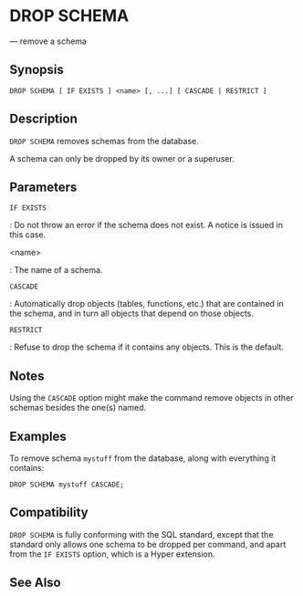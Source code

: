 # DROP SCHEMA

— remove a schema

## Synopsis

```sql_template
DROP SCHEMA [ IF EXISTS ] <name> [, ...] [ CASCADE | RESTRICT ]
```

## Description

`DROP SCHEMA` removes schemas from the database.

A schema can only be dropped by its owner or a superuser.

## Parameters

`IF EXISTS`

:   Do not throw an error if the schema does not exist. A notice is
    issued in this case.

\<name\>

:   The name of a schema.

`CASCADE`

:   Automatically drop objects (tables, functions, etc.) that are
    contained in the schema, and in turn all objects that depend on
    those objects.

`RESTRICT`

:   Refuse to drop the schema if it contains any objects. This is the
    default.

## Notes

Using the `CASCADE` option might make the command remove objects in
other schemas besides the one(s) named.

## Examples

To remove schema `mystuff` from the database, along with everything it
contains:

    DROP SCHEMA mystuff CASCADE;

## Compatibility

`DROP SCHEMA` is fully conforming with the SQL standard, except that the
standard only allows one schema to be dropped per command, and apart
from the `IF EXISTS` option, which is a Hyper extension.

## See Also
